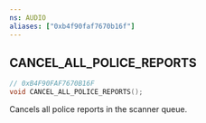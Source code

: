 ```yaml
---
ns: AUDIO
aliases: ["0xb4f90faf7670b16f"]
---
```

## CANCEL_ALL_POLICE_REPORTS

```c
// 0xB4F90FAF7670B16F
void CANCEL_ALL_POLICE_REPORTS();
```

Cancels all police reports in the scanner queue.

